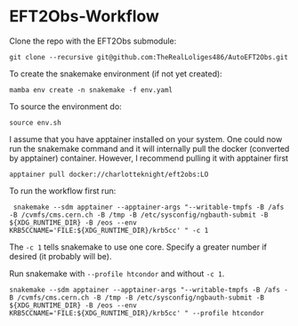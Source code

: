 # EFT2Obs-Workflow

Clone the repo with the EFT2Obs submodule:
```
git clone --recursive git@github.com:TheRealLoliges486/AutoEFT2Obs.git
```

To create the snakemake environment (if not yet created):
```
mamba env create -n snakemake -f env.yaml
```

To source the environment do:
```
source env.sh
```

I assume that you have apptainer installed on your system. One could now run the snakemake command and it will internally pull the docker (converted by apptainer) container. However, I recommend pulling it with apptainer first
```
apptainer pull docker://charlotteknight/eft2obs:LO
```

To run the workflow first run:
```
 snakemake --sdm apptainer --apptainer-args "--writable-tmpfs -B /afs -B /cvmfs/cms.cern.ch -B /tmp -B /etc/sysconfig/ngbauth-submit -B ${XDG_RUNTIME_DIR} -B /eos --env KRB5CCNAME='FILE:${XDG_RUNTIME_DIR}/krb5cc' " -c 1
```

The `-c 1` tells snakemake to use one core. Specify a greater number if desired (it probably will be).

Run snakemake with `--profile htcondor` and without `-c 1`. 
```
snakemake --sdm apptainer --apptainer-args "--writable-tmpfs -B /afs -B /cvmfs/cms.cern.ch -B /tmp -B /etc/sysconfig/ngbauth-submit -B ${XDG_RUNTIME_DIR} -B /eos --env KRB5CCNAME='FILE:${XDG_RUNTIME_DIR}/krb5cc' " --profile htcondor
```